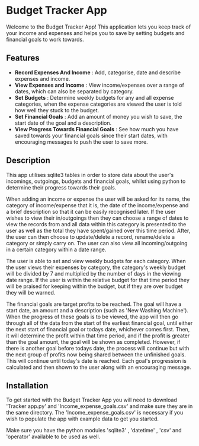 # Budget Tracker App

Welcome to the Budget Tracker App! This application lets you keep track of your income and expenses and helps you to save by setting budgets and financial goals to work towards. 

## Features

- **Record Expenses And Income** : Add, categorise, date and describe expenses and income.
-  **View Expenses and Income** : View income/expenses over a range of dates, which can also be separated by category. 
-  **Set Budgets** : Determine weekly budgets for any and all expense categories, when the expense categories are viewed the user is told how well they stuck to the budget.
-  **Set Financial Goals** : Add an amount of money you wish to save, the start date of the goal and a description.
-  **View Progress Towards Financial Goals** : See how much you have saved towards your financial goals since their start dates, with encouraging messages to push the user to save more.

  
## Description

This app utilises sqlite3 tables in order to store data about the user's incomings, outgoings, budgets and financial goals, whilst using python to determine their progress towards their goals. 

When adding an income or expense the user will be asked for its name, the category of income/expense that it is, the date of the income/expense and a brief description so that it can be easily recognised later. If the user wishes to view their in/outgoings then they can choose a range of dates to view the records from and all data within this category is presented to the user as well as the total they have spent/gained over this time period. After, the user can then choose to update/delete a record, rename/delete a category or simply carry on. The user can also view all incoming/outgoing in a certain category within a date range.  

The user is able to set and view weekly budgets for each category. When the user views their expenses by category, the category's weekly budget will be divided by 7 and multiplied by the number of days in the viewing date range. If the user is within the relative budget for that time period they will be praised for keeping within the budget, but if they are over budget they will be warned.

The financial goals are target profits to be reached. The goal will have a start date, an amount and a description (such as 'New Washing Machine'). When the progress of these goals is to be viewed, the app will then go through all of the data from the start of the earliest financial goal, until either the next start of financial goal or todays date, whichever comes first. Then, it will determine the profit within that time period, and if the profit is greater than the goal amount, the goal will be shown as completed. However, if there is another goal before todays date, the process will continue but with the next group of profits now being shared between the unfinished goals. This will continue until today's date is reached. Each goal's progression is calculated and then shown to the user along with an encouraging message.

## Installation 

To get started with the Budget Tracker App you will need to download 'Tracker app.py' and 'Income_expense_goals.csv' and make sure they are in the same directory. The 'Income_expense_goals.csv' is necessary if you wish to populate the app with example data to get you started. 

Make sure you have the python modules 'sqlite3' , 'datetime' , 'csv' and 'operator' available to be used as well. 
